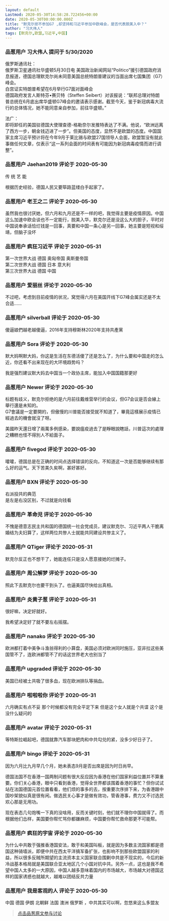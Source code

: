 ```yaml
---
layout: default
Lastmod: 2020-05-30T14:58:28.722456+00:00
date: 2020-05-30T00:00:00.000Z
title: "默克尔拒不参加G7 ,却坚持和习近平参加中欧峰会，是否代表脱美入中？"
author: "习大伟人"
tags: [默克尔,欧盟,习近平,中国]
---
```



### 品葱用户 **习大伟人** 提问于 5/30/2020
    
俄罗斯通讯社：  
俄罗斯卫星通讯社华盛顿5月30日电 美国政治新闻网站“Politico”援引德国政府消息报道，德国总理默克尔尚未同意美国总统特朗普建议的当面出席七国集团（G7）峰会。  
白宫证实特朗普希望在6月举行G7面对面峰会  
德国政府发言人斯特芬•赛贝特（Steffen Seibert）对该报说：“联邦总理对特朗普总统在6月底出席华盛顿G7峰会的邀请表示感谢。截至今天，鉴于新冠病毒大流行的总体情况，她不能同意亲自参加，前往华盛顿。”  
  
法广：  
即将卸任的美国驻德国大使理查德-格勒奈尔发推特表达了不满。他说，“欧洲远离了西方一步，朝金钱迈进了一步”。但美国的态度，显然不是欧盟的态度。中国国家主席习近平预计将在今年9月于莱比锡与欧盟27国领导人会面，欧盟暂没有就此事做任何文章，仅表示“这一系列会面的时间表有可能因为新冠病毒疫情而进行调整”。
    
                

### 品葱用户 **Jaehan2019** 评论于 2020-05-30
        
传 统 艺 能   
  
根据历史经验，德国人民又要筚路蓝缕白手起家了。
        
                

### 品葱用户 **老王之二** 评论于 2020-05-30
        
虽然我也很讨厌她，但六月和九月还是不一样的吧，我觉得主要是疫情原因。中国这么加速中欧会谈也不一定能行，脱美入华，默克尔还是没这么大的胆子，平时对中国说奉承话恰烂钱是一回事，真要和中国一条心是另一回事，她主要是短视和绥靖，但脑子没坏
        
                

### 品葱用户 **疯狂习近平** 评论于 2020-05-31
        
第一次世界大战 德国 奥匈帝国 奥斯曼帝国  
第二次世界大战 德国 日本 意大利  
第三次世界大战 德国 中国
        
                

### 品葱用户 **爱丽丝** 评论于 2020-05-30
        
不过吧，考虑到目前疫情的状况，窝觉得六月在美国开线下G7峰会属实还是不太合适……
        
                

### 品葱用户 **silverball** 评论于 2020-05-30
        
傻逼娘們越老越傻逼，2016年支持穆斯林2020年支持共產黨
        
                

### 品葱用户 **Sora** 评论于 2020-05-30
        
默大妈啊默大妈，你这是生活在东德活傻了还是怎么了，为什么要和中国走的怎么近，你还看不出来现在的大环境趋势吗？  
  
我是强烈建议默大妈去中国当一个政协主席，能加入中国国籍那更好
        
                

### 品葱用户 **Newer** 评论于 2020-05-30
        
标题有歧义，默克尔拒绝的是六月前往戴维营举行的会议，但G7会议是否会線上舉行還是未知的。  
G7會議是一定要開的，但傲慢的川普能否接受就不知道了，畢竟這樣展示疫情已經過去的機會就沒了呀。  
  
美國昨天還日增了兩萬多例感染，要說瘟疫過去了是睜眼說瞎話，川普這次的處理之糟糕也怪不得別人不給面子。
        
                

### 品葱用户 **fivegod** 评论于 2020-05-30
        
嚯嚯，德国总是在正确的时间点选择错误的反向，不知道这一次是否能够继续有那么好的运气。天下苦美久矣啊，甚好甚好。
        
                

### 品葱用户 **BXN** 评论于 2020-05-30
        
右派投共的典范  
是左是右没区别，不过就是向钱看
        
                

### 品葱用户 **革命児** 评论于 2020-05-30
        
不愧是德意志民主共和国的德国统一社会党成员，建议默克尔、习近平两人干脆离婚结为夫妇算了，这样两位共惨人士就能共同建设共惨主义了。
        
                

### 品葱用户 **QTiger** 评论于 2020-05-31
        
默克尔反正也不想干了，她能连任只是没人愿意接她的烂摊子。
        
                

### 品葱用户 **周公解梦** 评论于 2020-05-30
        
照此下去默克尔也要干到头了。也逼美国尽快给出真相。
        
                

### 品葱用户 **炎黄子葱** 评论于 2020-05-31
        
很好嘛，决定好就好。  
  
我希望决定好了就不要左右摇摆。
        
                

### 品葱用户 **nanako** 评论于 2020-05-30
        
欧洲都打着中美争斗渔翁得利的小算盘，美国必须对欧洲同时施压，亚非拉这些美国管不了，连欧洲都管不了的话这世界老大也别当了
        
                

### 品葱用户 **upgraded** 评论于 2020-05-30
        
美国已经被土共吸了很多血，现在欧洲排队等捐血。
        
                

### 品葱用户 **啦啦啦你** 评论于 2020-05-31
        
六月确实有点不妥 那个时候都没有完全平定下来 但是这个女人就是个共谍 这个是没什么疑问的
        
                

### 品葱用户 **avatar** 评论于 2020-05-31
        
等特斯拉崛起吧，德国就靠汽车那块肥肉和中共勾兑的紧，没多少好日子了。
        
                

### 品葱用户 **bingo** 评论于 2020-05-31
        
因为六月比九月早几个月，她未表态9月是否出席是因为时日尚早。  
  
德国法国不在香港一国两制问题有很大反应因为香港在他们国家利益位置并不算重要。你们关心香港，眼中只看到香港，觉得全世界都该围着香港的事忙？但你试试站在法国德国元首位置看看，他们烦的事多的去，按重要次序排下来，为香港跟中国吵架貌似真是很有闲。做选民关心事才是做有效功，管香港事，费力又不讨选民欢心那是无用功。  
  
现在表态几句炮嘴一下真的没啥用，反而关键时刻，他们就不理你中国就得了。而根据他们怂样，美国要你帮忙骂你都嫌麻烦，中国要你帮忙救命那更不可能帮。
        
                

### 品葱用户 **疯狂的宇宙** 评论于 2020-05-30
        
为什么中共敢于强推香港国安法，敢于和美国叫板，就是因为多数主流国家都是德国这种骑墙派，即便中共在西太平洋搞军备扩张，也影响不到那些欧盟国家的利益，所以很多反贼所期望的主流资本主义国家联合围剿中共是不现实的，今后的新冷战基本格局就是美国联合亚太地区几个小国对抗中共。另外一点，这也是我不希望中国人太多的一大原因，中国人越多意味着国内的市场越大，市场越大对德国这样的国家诱惑也就越大，越难以团结反共力量
        
                

### 品葱用户 **我是客观的人** 评论于 2020-05-30
        
中国 德国 伊朗 北朝鲜 法国 澳洲 俄罗斯 ，中共其实可以啊，忽悠来这么多盟友
        
                





> [点击品葱原文参与讨论](https://pincong.rocks/question/26364)

